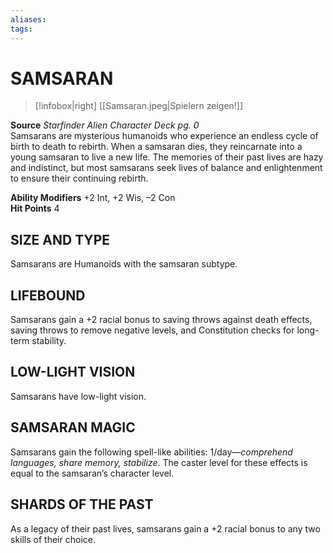 ```yaml
---
aliases: 
tags: 
---
```

# SAMSARAN
> [!infobox|right]
>  [[Samsaran.jpeg|Spielern zeigen!]]
> 
**Source** _Starfinder Alien Character Deck pg. 0_  
Samsarans are mysterious humanoids who experience an endless cycle of birth to death to rebirth. When a samsaran dies, they reincarnate into a young samsaran to live a new life. The memories of their past lives are hazy and indistinct, but most samsarans seek lives of balance and enlightenment to ensure their continuing rebirth.  
  
**Ability Modifiers** +2 Int, +2 Wis, –2 Con  
**Hit Points** 4

## SIZE AND TYPE

Samsarans are Humanoids with the samsaran subtype.  

## LIFEBOUND

Samsarans gain a +2 racial bonus to saving throws against death effects, saving throws to remove negative levels, and Constitution checks for long-term stability.  

## LOW-LIGHT VISION

Samsarans have low-light vision.  

## SAMSARAN MAGIC

Samsarans gain the following spell-like abilities: 1/day—_comprehend languages, share memory, stabilize_. The caster level for these effects is equal to the samsaran’s character level.  

## SHARDS OF THE PAST

As a legacy of their past lives, samsarans gain a +2 racial bonus to any two skills of their choice.
